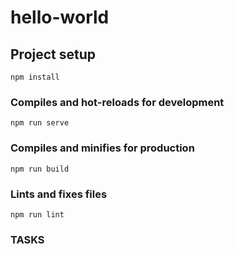 # hello-world

## Project setup
```
npm install
```

### Compiles and hot-reloads for development
```
npm run serve
```

### Compiles and minifies for production
```
npm run build
```

### Lints and fixes files
```
npm run lint
```

### TASKS

<!-- 
  
1) Create a global custom directive and use his own value, expression, arg and modifiers to customize it.

2) Create buttons to change the element style affected by custom directives. Use "inserted" and "update".

3) Create a dynamic component and switch between them with an action. Use a state on any component and keep alive the value even when switch the dynamic component.

-->
